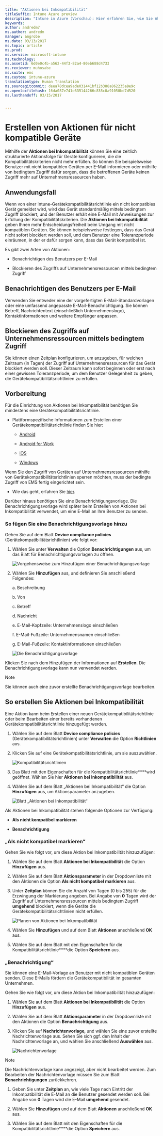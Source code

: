 ```yaml
---
title: "Aktionen bei Inkompatibilität"
titleSuffix: Intune Azure preview
description: "Intune in Azure (Vorschau): Hier erfahren Sie, wie Sie Aktionen für nicht kompatible Geräte erstellen."
keywords: 
author: andredm7
ms.author: andredm
manager: angrobe
ms.date: 03/13/2017
ms.topic: article
ms.prod: 
ms.service: microsoft-intune
ms.technology: 
ms.assetid: 6d0e0c4b-a562-44f3-82a4-80eb688d4733
ms.reviewer: muhosabe
ms.suite: ems
ms.custom: intune-azure
translationtype: Human Translation
ms.sourcegitcommit: deea78dcea9ade031441bf12b388a862235a8e9c
ms.openlocfilehash: 16da087e741e335144266c838c0a91050bd7d520
ms.lasthandoff: 03/15/2017


---
```


# <a name="create-actions-for-non-compliance"></a>Erstellen von Aktionen für nicht kompatible Geräte

Mithilfe der **Aktionen bei Inkompatibilität** können Sie eine zeitlich strukturierte Aktionsfolge für Geräte konfigurieren, die die Kompatibilitätskriterien nicht mehr erfüllen. So können Sie beispielsweise Benutzer mit nicht kompatiblen Geräten per E-Mail informieren oder mithilfe von bedingtem Zugriff dafür sorgen, dass die betroffenen Geräte keinen Zugriff mehr auf Unternehmensressourcen haben.

## <a name="use-case-scenario"></a>Anwendungsfall

Wenn von einer Intune-Gerätekompatibilitätsrichtlinie ein nicht kompatibles Gerät gemeldet wird, wird das Gerät standardmäßig mittels bedingtem Zugriff blockiert, und der Benutzer erhält eine E-Mail mit Anweisungen zur Erfüllung der Kompatibilitätskriterien. Die **Aktionen bei Inkompatibilität** geben Ihnen mehr Entscheidungsfreiheit beim Umgang mit nicht kompatiblen Geräten. Sie können beispielsweise festlegen, dass das Gerät nicht sofort blockiert werden soll, und dem Benutzer eine Toleranzperiode einräumen, in der er dafür sorgen kann, dass das Gerät kompatibel ist.

Es gibt zwei Arten von Aktionen:

-   Benachrichtigen des Benutzers per E-Mail

-   Blockieren des Zugriffs auf Unternehmensressourcen mittels bedingtem Zugriff

## <a name="notify-the-user-via-email"></a>Benachrichtigen des Benutzers per E-Mail

Verwenden Sie entweder eine der vorgefertigten E-Mail-Standardvorlagen oder eine umfassend angepasste E-Mail-Benachrichtigung. Sie können Betreff, Nachrichtentext (einschließlich Unternehmenslogo), Kontaktinformationen und weitere Empfänger anpassen.

## <a name="block-corporate-resource-access-through-conditional-access"></a>Blockieren des Zugriffs auf Unternehmensressourcen mittels bedingtem Zugriff

Sie können einen Zeitplan konfigurieren, um anzugeben, für welchen Zeitraum (in Tagen) der Zugriff auf Unternehmensressourcen für das Gerät blockiert werden soll. Dieser Zeitraum kann sofort beginnen oder erst nach einer gewissen Toleranzperiode, um dem Benutzer Gelegenheit zu geben, die Gerätekompatibilitätsrichtlinien zu erfüllen.

## <a name="before-you-begin"></a>Vorbereitung

Für die Einrichtung von Aktionen bei Inkompatibilität benötigen Sie mindestens eine Gerätekompatibilitätsrichtlinie.

-   Plattformspezifische Informationen zum Erstellen einer Gerätekompatibilitätsrichtlinie finden Sie hier:

    -   [Android](https://docs.microsoft.com/intune-azure/set-device-compliance/create-a-compliance-policy-for-android)

    -   [Android for Work](https://docs.microsoft.com/intune-azure/set-device-compliance/create-a-compliance-policy-for-android-for-work)

    -   [iOS](https://docs.microsoft.com/intune-azure/set-device-compliance/create-a-compliance-policy-for-ios)

    -   [Windows](https://docs.microsoft.com/intune-azure/set-device-compliance/create-a-compliance-policy-for-windows)

Wenn Sie den Zugriff von Geräten auf Unternehmensressourcen mithilfe von Gerätekompatibilitätsrichtlinien sperren möchten, muss der bedingte Zugriff von EMS fertig eingerichtet sein.

- Wie das geht, erfahren Sie [hier](https://docs.microsoft.com/azure/active-directory/active-directory-conditional-access).

Darüber hinaus benötigen Sie eine Benachrichtigungsvorlage. Die Benachrichtigungsvorlage wird später beim Erstellen von Aktionen bei Inkompatibilität verwendet, um eine E-Mail an Ihre Benutzer zu senden.

### <a name="to-add-a-notification-message-template"></a>So fügen Sie eine Benachrichtigungsvorlage hinzu

Gehen Sie auf dem Blatt **Device compliance policies** (Gerätekompatibilitätsrichtlinien) wie folgt vor:

1.  Wählen Sie unter **Verwalten** die Option **Benachrichtigungen** aus, um das Blatt für Benachrichtigungsvorlagen zu öffnen.

    ![Vorgehensweise zum Hinzufügen einer Benachrichtigungsvorlage](../media/afnc-1.png)

2.  Wählen Sie **Hinzufügen** aus, und definieren Sie anschließend Folgendes:

    a.  Beschreibung

    b.  Von

    c.  Betreff

    d.  Nachricht

    e.  E-Mail-Kopfzeile: Unternehmenslogo einschließen

    f.  E-Mail-Fußzeile: Unternehmensnamen einschließen

    g.  E-Mail-Fußzeile: Kontaktinformationen einschließen

     ![Die Benachrichtigungsvorlage](../media/afnc-2.png)

Klicken Sie nach dem Hinzufügen der Informationen auf **Erstellen**. Die Benachrichtigungsvorlage kann nun verwendet werden.

> [!NOTE] 
> Sie können auch eine zuvor erstellte Benachrichtigungsvorlage bearbeiten.

## <a name="to-create-actions-for-non-compliance"></a>So erstellen Sie Aktionen bei Inkompatibilität

Eine Aktion kann beim Erstellen einer neuen Gerätekompatibilitätsrichtlinie oder beim Bearbeiten einer bereits vorhandenen Gerätekompatibilitätsrichtlinie hinzugefügt werden.

1.  Wählen Sie auf dem Blatt **Device compliance policies** (Gerätekompatibilitätsrichtlinien) unter **Verwalten** die Option **Richtlinien** aus.

2.  Klicken Sie auf eine Gerätekompatibilitätsrichtlinie, um sie auszuwählen.

    ![Kompatibilitätsrichtlinien](../media/afnc-3.png)

3.  Das Blatt mit den Eigenschaften für die Kompatibilitätsrichtlinie****wird geöffnet. Wählen Sie hier **Aktionen bei Inkompatibilität** aus.

4.  Wählen Sie auf dem Blatt „Aktionen bei Inkompatibilität“ die Option **Hinzufügen** aus, um Aktionsparameter anzugeben.

    ![Blatt „Aktionen bei Inkompatibilität“](../media/afnc-4.png)

Als Aktionen bei Inkompatibilität stehen folgende Optionen zur Verfügung:

-   **Als nicht kompatibel markieren**

-   **Benachrichtigung**

### <a name="enforce-conditional-access-policy"></a>„Als nicht kompatibel markieren“

Gehen Sie wie folgt vor, um diese Aktion bei Inkompatibilität hinzuzufügen:

1.  Wählen Sie auf dem Blatt **Aktionen bei Inkompatibilität** die Option **Hinzufügen** aus.

2.  Wählen Sie auf dem Blatt **Aktionsparameter** in der Dropdownliste mit den Aktionen die Option **Als nicht kompatibel markieren** aus.

3.  Unter **Zeitplan** können Sie die Anzahl von Tagen (0 bis 255) für die Erzwingung der Markierung angeben. Bei Angabe von **0** Tagen wird der Zugriff auf Unternehmensressourcen mittels bedingtem Zugriff **umgehend** blockiert, wenn die Geräte die Gerätekompatibilitätsrichtlinien nicht erfüllen.

    ![Planen von Aktionen bei Inkompatibilität](../media/afnc-5.png)

4.  Wählen Sie **Hinzufügen** und auf dem Blatt **Aktionen** anschließend **OK** aus.

5.  Wählen Sie auf dem Blatt mit den Eigenschaften für die Kompatibilitätsrichtlinie****die Option **Speichern** aus.

### <a name="send-e-mail-to-end-user"></a>„Benachrichtigung“

Sie können eine E-Mail-Vorlage an Benutzer mit nicht kompatiblen Geräten senden. Diese E-Mails fördern die Gerätekompatibilität im gesamten Unternehmen.

Gehen Sie wie folgt vor, um diese Aktion bei Inkompatibilität hinzuzufügen:

1.  Wählen Sie auf dem Blatt **Aktionen bei Inkompatibilität** die Option **Hinzufügen** aus.

2.  Wählen Sie auf dem Blatt **Aktionsparameter** in der Dropdownliste mit den Aktionen die Option **Benachrichtigung** aus.

3.  Klicken Sie auf **Nachrichtenvorlage**, und wählen Sie eine zuvor erstellte Nachrichtenvorlage aus. Sehen Sie sich ggf. den Inhalt der Nachrichtenvorlage an, und wählen Sie anschließend **Auswählen** aus.

    ![Nachrichtenvorlage](../media/afnc-6.png)

> [!NOTE] 
> Die Nachrichtenvorlage kann angezeigt, aber nicht bearbeitet werden. Zum Bearbeiten der Nachrichtenvorlage müssen Sie zum Blatt **Benachrichtigungen** zurückkehren.

1.  Geben Sie unter **Zeitplan** an, wie viele Tage nach Eintritt der Inkompatibilität die E-Mail an die Benutzer gesendet werden soll. Bei Angabe von **0** Tagen wird die E-Mail **umgehend** gesendet.

2.  Wählen Sie **Hinzufügen** und auf dem Blatt **Aktionen** anschließend **OK** aus.

3.  Wählen Sie auf dem Blatt mit den Eigenschaften für die Kompatibilitätsrichtlinie****die Option **Speichern** aus.

